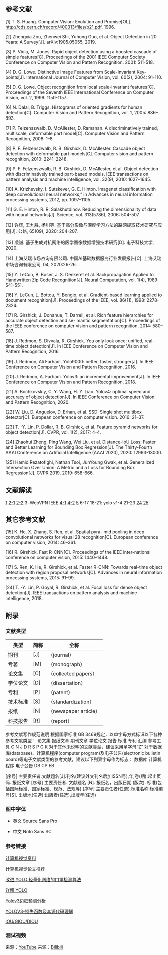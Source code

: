 ## 参考文献

[1] T. S. Huang. Computer Vision: Evolution and Promise[OL]. http://cds.cern.ch/record/400313/files/p21.pdf, 1996.

[2] Zhengxia Zou, Zhenwei Shi, Yuhong Guo, et al. Object Detection in 20 Years: A Survey[J]. arXiv:1905.05055, 2019.

[3] P. Viola, M. Jones. Rapid object detection using a boosted cascade of simple features[C].  Proceedings of the 2001 IEEE Computer Society Conference on Computer Vision and Pattern Recognition. 2001:  511-518.

[4] D. G. Lowe. Distinctive Image Features from Scale-Invariant Key-points[J]. International Journal of Computer Vision, vol. 60(2), 2004: 91-110.

[5] D. G. Lowe. Object recognition from local scale-invariant features[C]. Proceedings of the Seventh IEEE International Conference on Computer Vision, vol. 2, 1999: 1150-1157.

[6] N. Dalal, B. Triggs. Histograms of oriented gradients for human detection[C]. Computer Vision and Pattern Recognition,  vol. 1, 2005: 886–893.

[7] P. Felzenszwalb, D. McAllester, D. Ramanan. A discriminatively trained, multiscale, deformable part model[C]. Computer Vision and Pattern Recognition, 2008: 1–8.

[8] P. F. Felzenszwalb, R. B. Girshick, D. McAllester. Cascade object detection with deformable part models[C]. Computer vision and pattern recognition, 2010: 2241–2248.

[9] P. F. Felzenszwalb, R. B. Girshick, D. McAllester, et al. Object detection with discriminatively trained part-based models. IEEE transactions on pattern analysis and machine intelligence, vol. 32(9), 2010: 1627–1645.

[10] A. Krizhevsky, I. Sutskever, G. E. Hinton. Imagenet classification with deep convolutional neural networks,” in Advances in neural information processing systems, 2012, pp. 1097–1105.

[11] G. E. Hinton, R. R. Salakhutdinov. Reducing the dimensionality of data with neural networks[J]. Science, vol. 313(5786), 2006: 504-507

[12] 许辉, 王九胜, 杨川等. 基于高分影像与深度学习方法的路网提取技术研究与应用[J]. 公路, 65(09), 2020: 204-207.

[13] 凌铖. 基于生成对抗网络的医学图像数据增强技术研究[D]. 电子科技大学, 2020.

[14] 上海艾瑞市场咨询有限公司. 中国AI基础数据服务行业发展报告[C]. 上海艾瑞市场咨询有限公司, 04, 2020:26-26.

[15] Y. LeCun, B. Boser, J. S. Denkeret  et al. Backpropagation Applied to Handwritten Zip Code Recognition[J]. Neural Computation, vol. 1(4), 1989: 541-551.

[16] Y. LeCun, L. Bottou, Y. Bengio, et al. Gradient-based learning applied to document recognition[J]. Proceedings of the IEEE, vol. 86(11), 1998: 2278-2324.

[17] R. Girshick, J. Donahue, T. Darrell, et al. Rich feature hierarchies for accurate object detection and se- mantic segmentation[C]. Proceedings of the IEEE conference on computer vision and pattern recognition, 2014: 580– 587.

[18] J. Redmon, S. Divvala, R. Girshick. You only look once: unified, real-time object detection[J]. In IEEE Conference on Computer Vision and Pattern Recognition, 2016.

[19] J. Redmon, Ali Farhadi. Yolo9000: better, faster, stronger[J]. In IEEE Conference on Computer Vision and Pattern Recognition, 2016.

[20] J. Redmon, A. Farhadi. Yolov3: an incremental improvement[J]. In IEEE Conference on Computer Vision and Pattern Recognition, 2018.

[21] A. Bochkovskiy, C. Y. Wang,  H. Y. Liao. Yolov4: optimal speed and accuracy of object detection[J]. In IEEE Conference on Computer Vision and Pattern Recognition, 2020.

[22] W. Liu, D. Anguelov, D. Erhan, et al. SSD: Single shot multibox detector[C]. European conference on computer vision. 2016: 21–37.

[23] T. -Y. Lin, P. Dollar, R. B. Girshick, et al. Feature pyramid networks for object detection[J]. CVPR, vol. 1(2), 2017: 4-4.

[24] Zhaohui Zheng, Ping Wang, Wei Liu, et al. Distance-IoU Loss: Faster and Better Learning for Bounding Box Regression[J]. The Thirty-Fourth AAAI Conference on Artificial Intelligence (AAAI 2020), 2020: 12993-13000.

[25] Hamid Rezatofighi, Nathan Tsoi, JunYoung Gwak, et al. Generalized Intersection Over Union: A Metric and a Loss for Bounding Box Regression[J]. CVPR 2019, 2019: 658-666.



## 文献解读
[1](http://cds.cern.ch/record/400313/files/p21.pdf)
[2-1](https://arxiv.org/abs/1905.05055v2)
[2-2](https://blog.csdn.net/clover_my/article/details/92794719)
3: WebVPN IEEE
[4-1](https://www.researchgate.net/publication/200038910_Distinctive_Image_Features_from_Scale-Invariant_Keypoints)
[4-2](https://www.cnblogs.com/cuteshongshong/archive/2012/05/25/2506374.html)
[5](https://www.computer.org/csdl/proceedings-article/iccv/1999/01641150/12OmNxEjY4f)
6-17
18-21: yolo v1-4 
21-23
[24](https://zhuanlan.zhihu.com/p/159209199)
[25](https://zhuanlan.zhihu.com/p/143747206)


## 其它参考文献

[15] K. He, X. Zhang, S. Ren, et al. Spatial pyra- mid pooling in deep convolutional networks for visual 28 recognition[C]. European conference on computer vision, 2014: 46–361.

[16] R. Girshick. Fast R-CNN[C]. Proceedings of the IEEE inter-national conference on computer vision, 2015: 1440–1448.

[17] S. Ren, K. He, R. Girshick, et al. Faster R-CNN: Towards real-time object detection with region proposal networks[C]. Advances in neural information processing systems, 2015: 91–99.

[24] T. -Y. Lin, P. Goyal, R. Girshick, et al. Focal loss for dense object detection[J]. IEEE transactions on pattern analysis and machine intelligence, 2018.

## 附录
### 文献类型

|类型|简称|全称|
|--------|--|-------------------|
|期刊    |[J]|（journal）|
|专著    |[M]|（monograph）|
|论文集   |[C]|（collected papers）|
|学位论文 |[D]|（dissertation）|
|专利    |[P]|（patent）|
|技术标准 |[S]|（standardization）|
|报纸    |[N]|（newspaper article）|
|科技报告 |[R]|（report）|

参考文献写作规范说明
根据国家标准 GB 3469规定，以单字母方式标识以下各种参考文献类型：
论文集 报纸文章  期刊文章  学位论文  报告  标准  专利  汇编  参考工具
C N J D R S P G K
对于其他未说明的文献类型，建议采用单字母“Z”
对于数据库(database)、计算机程序(computer program)及电子公告(electronic bulletin board)等电子文献类型的参考文献，建议以下列双字母作为标志：
数据库 计算机程序 电子公告
DB  CP  EB

[序号] 主要责任者.文献题名[J].刊名(建议外文刊名后加ISSN号),年,卷(期):起止页码.
报纸文章
[序号] 主要责任者. 文献题名 [N]. 报纸名，出版日期 (版次).
标准(包括国际标准、国家标准、规范、法规等)
[序号] 主要责任者(任选).标准名称:标准编号[S]. 出版地(任选):出版者(任选),出版年(任选)

### 图中字体

- 英文 Source Sans Pro

- 中文 Noto Sans SC

### 参考链接
[计算机视觉资料](https://blog.csdn.net/seusong/article/details/4484220)

[计算机视觉论文推荐](https://www.zhihu.com/question/355566860)

[改进 YOLO 轻量化网络的口罩检测算法](https://kns.cnki.net/KXReader/Detail?TIMESTAMP=637468228772265625&DBCODE=CAPJ&TABLEName=CAPJLAST&FileName=JSGG20210118009&RESULT=1&SIGN=C1%2bzT14OcGAHOFBFu06zZvflvGU%3d&UID=WEEvREcwSlJHSldSdmVqMDh6a1dqeTZJWlkyREQ5aTFaeW05SG1INTRIaz0%3d%249A4hF_YAuvQ5obgVAqNKPCYcEjKensW4IQMovwHtwkF4VYPoHbKxJw!!&PlatForm=kdoc)

[详解 YOLO](https://zhuanlan.zhihu.com/p/183261974)

[Yolov3边框预测分析](https://blog.csdn.net/qq_34199326/article/details/84109828)

[YOLOV3-损失函数及其源代码理解](https://blog.csdn.net/weixin_39753747/article/details/111516433)

[IOU/GIOU/DIOU](https://blog.csdn.net/leonardohaig/article/details/103394369)

### 测试视频
来源：[YouTube](https://www.youtube.com/watch?v=fY0f8GprQlE)
来源：[Bilibili](https://bilibili.com)
